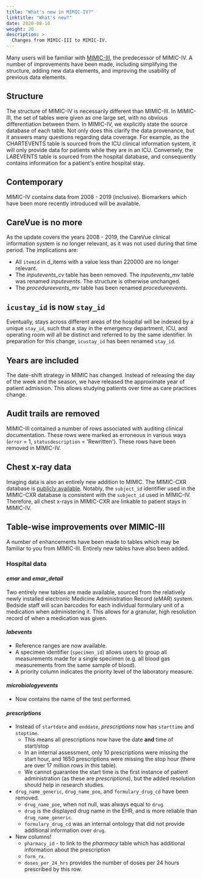 ```yaml
---
title: "What's new in MIMIC-IV?"
linktitle: "What's new?"
date: 2020-08-10
weight: 20
description: >
  Changes from MIMIC-III to MIMIC-IV.
---
```


Many users will be familiar with [MIMIC-III](/iii), the predecessor of MIMIC-IV.
A number of improvements have been made, including simplifying the structure, adding new data elements, and improving the usability of previous data elements.

## Structure

The structure of MIMIC-IV is necessarily different than MIMIC-III.
In MIMIC-III, the set of tables were given as one large set, with no obvious differentiation between them.
In MIMIC-IV, we explicitly state the source database of each table.
Not only does this clarify the data provenance, but it answers many questions regarding data coverage.
For example, as the CHARTEVENTS table is sourced from the ICU clinical information system, it will only provide data for patients while they are in an ICU.
Conversely, the LABEVENTS table is sourced from the hospital database, and consequently contains information for a patient's entire hospital stay.

## Contemporary

MIMIC-IV contains data from 2008 - 2019 (inclusive).
Biomarkers which have been more recently introduced will be available.

## CareVue is no more

As the update covers the years 2008 - 2019, the CareVue clinical information system is no longer relevant, as it was not used during that time period. The implications are:

* All `itemid` in d_items with a value less than 220000 are no longer relevant.
* The *inputevents_cv* table has been removed. The *inputevents_mv* table was renamed *inputevents*. The structure is otherwise unchanged.
* The *procedureevents_mv* table has been renamed *procedureevents*.

## `icustay_id` is now `stay_id`

Eventually, stays across different areas of the hospital will be indexed by a unique `stay_id`, such that a stay in the emergency department, ICU, and operating room will all be distinct and referred to by the same identifier. In preparation for this change, `icustay_id` has been renamed `stay_id`.

## Years are included

The date-shift strategy in MIMIC has changed.
Instead of releasing the day of the week and the season, we have released the approximate year of patient admission.
This allows studying patients over time as care practices change.

## Audit trails are removed

MIMIC-III contained a number of rows associated with auditing clinical documentation. These rows were marked as erroneous in various ways (`error` = 1, `statusdescription` = 'Rewritten'). These rows have been removed in MIMIC-IV.

<!-- 
### ED data

Completely new to MIMIC is the inclusion of data from the emergency department (MIMIC-ED).
This data covers over 200,000 patients and provides crucial information about the initial period of their hospital stay. The ED section describes the tables in MIMIC-ED. Approximately 65% of patients admitted to an ICU at the BIDMC are first seen in the emergency department.

-->

## Chest x-ray data

Imaging data is also an entirely new addition to MIMIC. The MIMIC-CXR database is [publicly available](https://physionet.org/content/mimic-cxr/). Notably, the `subject_id` identifier used in the MIMIC-CXR database is consistent with the `subject_id` used in MIMIC-IV. Therefore, all chest x-rays in MIMIC-CXR are linkable to patient stays in MIMIC-IV.

## Table-wise improvements over MIMIC-III

A number of enhancements have been made to tables which may be familiar to you from MIMIC-III.
Entirely new tables have also been added.

### Hospital data

#### *emar* and *emar_detail*

Two entirely new tables are made available, sourced from the relatively newly installed electronic Medicine Administration Record (eMAR) system.
Bedside staff will scan barcodes for each individual formulary unit of a medication when administering it. This allows for a granular, high resolution record of when a medication was given.

#### *labevents*

* Reference ranges are now available.
* A specimen identifier (`specimen_id`) allows users to group all measurements made for a single specimen (e.g. all blood gas measurements from the same sample of blood).
* A priority column indicates the priority level of the laboratory measure.

#### *microbiologyevents*

* Now contains the name of the test performed.

#### *prescriptions*

* Instead of `startdate` and `enddate`, *prescriptions* now has `starttime` and `stoptime`.
  * This means all prescriptions now have the date **and** time of start/stop
  * In an internal assessment, only 10 prescriptions were missing the start hour, and 1650 prescriptions were missing the stop hour (there are over 17 million rows in this table).
  * We cannot guarantee the start time is the first instance of patient administration (as these are *prescriptions*), but the added resolution should help in research studies.
* `drug_name_generic`, `drug_name_poe`, and `formulary_drug_cd` have been removed.
  * `drug_name_poe`, when not null, was always equal to `drug`.
  * `drug` is the displayed drug name in the EHR, and is more reliable than `drug_name_generic`.
  * `formulary_drug_cd` was an internal ontology that did not provide additional information over `drug`.
* New columns!
  * `pharmacy_id` - to link to the *pharmacy* table which has additional information about the prescription
  * `form_rx`.
  * `doses_per_24_hrs` provides the number of doses per 24 hours prescribed by this row.

<!-- 
### ICU data

#### INPUTEVENTS

* Ingredients are now stored in the data. Importantly, "water" is an ingredient in most inputs, and tabulating the amount of water a patient receives allows accurate estimation of the patient's fluid intake.

-->
